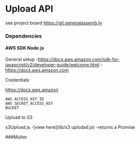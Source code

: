 # Upload API

see project board https://git.generalassemb.ly

### Dependencies

#### AWS SDK Node.js

General setup
-https://docs.aws.amazon.com/sdk-for-javascript/v2/developer-guide/welcome.html
-https://docs.aws.amazon.com

Credentials

https://docs.aws.amazon
```
AWS_ACCESS_KEY_ID
AWS_SECRET_ACCESS_KEY
BUCKET
```

Upload to S3

s3Upload.js
-[view here](lib/s3 uplodad.js)
-returns a Promise

###Multer
